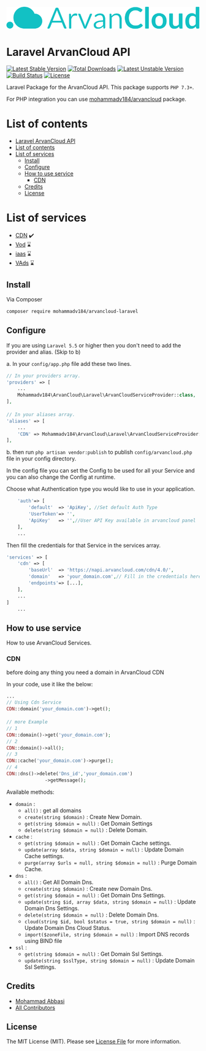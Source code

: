<p align="center"><img src="resources/images/arvan-logo.svg" alt="ArvanCloud"></p>


# Laravel ArvanCloud API


[![Latest Stable Version](http://poser.pugx.org/mohammadv184/arvancloud-laravel/v)](https://packagist.org/packages/mohammadv184/arvancloud-laravel)
[![Total Downloads](http://poser.pugx.org/mohammadv184/arvancloud-laravel/downloads)](https://packagist.org/packages/mohammadv184/arvancloud-laravel)
[![Latest Unstable Version](http://poser.pugx.org/mohammadv184/arvancloud-laravel/v/unstable)](https://packagist.org/packages/mohammadv184/arvancloud-laravel)
[![Build Status](https://www.travis-ci.com/mohammadv184/arvancloud-laravel.svg?branch=main)](https://www.travis-ci.com/mohammadv184/arvancloud-laravel)
[![License](http://poser.pugx.org/mohammadv184/arvancloud-laravel/license)](https://packagist.org/packages/mohammadv184/arvancloud-laravel)



Laravel Package for the ArvanCloud API.
This package supports `PHP 7.3+`.

For PHP integration you can use [mohammadv184/arvancloud](https://github.com/mohammadv184/arvancloud) package.


# List of contents

- [Laravel ArvanCloud API](#Laravel-ArvanCloud-API)
- [List of contents](#list-of-contents)
- [List of services](#list-of-services)
    - [Install](#install)
    - [Configure](#configure)
    - [How to use service](#how-to-use-service)
        - [CDN](#CDN)
    - [Credits](#credits)
    - [License](#license)

# List of services
- [CDN](https://www.arvancloud.com/en/products/cdn) :heavy_check_mark:
- [Vod](https://www.arvancloud.com/en/products/video-platform) :hourglass:
- [iaas](https://www.arvancloud.com/en/products/cloud-computing) :hourglass:
- [VAds](https://www.arvancloud.com/en/products/video-ads) :hourglass:

## Install

Via Composer

``` bash
composer require mohammadv184/arvancloud-laravel
```
## Configure
If you are using `Laravel 5.5` or higher then you don't need to add the provider and alias. (Skip to b)

a. In your `config/app.php` file add these two lines.

```php
// In your providers array.
'providers' => [
    ...
    Mohammadv184\ArvanCloud\Laravel\ArvanCloudServiceProvider::class,
],

// In your aliases array.
'aliases' => [
    ...
    'CDN' => Mohammadv184\ArvanCloud\Laravel\ArvanCloudServiceProvider::class,
],
```

b. then run `php artisan vendor:publish` to publish `config/arvancloud.php` file in your config directory.

In the config file you can set the Config to be used for all your Service and you can also change the Config at runtime.

Choose what Authentication type you would like to use in your application.

```php
    'auth'=> [
        'default'  => 'ApiKey', //Set default Auth Type
        'UserToken'=> '',
        'ApiKey'   => '',//User API Key available in arvancloud panel
    ],
    ...
```

Then fill the credentials for that Service in the services array.

```php
'services' => [
    'cdn' => [
        'baseUrl'  => 'https://napi.arvancloud.com/cdn/4.0/',
        'domain'   => 'your_domain.com',// Fill in the credentials here.
        'endpoints'=> [...],
    ],
    ...
]
    ...   
```

## How to use service

How to use ArvanCloud Services.

### CDN

before doing any thing you need a domain in ArvanCloud CDN

In your code, use it like the below:

```php
...
// Using Cdn Service
CDN::domain('your_domain.com')->get();

// more Example
// 1
CDN::domain()->get('your_domain.com');
// 2 
CDN::domain()->all();
// 3
CDN::cache('your_domain.com')->purge();
// 4
CDN::dns()->delete('Dns_id','your_domain.com')
              ->getMessage();
```
Available methods:
- `domain` :
  - `all()` : get all domains
  - `create(string $domain)` : Create New Domain.
  - `get(string $domain = null)` : Get Domain Settings
  - `delete(string $domain = null)` : Delete Domain.
- `cache` :
  - `get(string $domain = null)` : Get Domain Cache settings.
  - `update(array $data, string $domain = null)` : Update Domain Cache settings.
  - `purge(array $urls = null, string $domain = null)` : Purge Domain Cache.
- `dns` :
  - `all()` : Get All Domain Dns.
  - `create(string $domain)` : Create new Domain Dns.
  - `get(string $domain = null)` : Get Domain Dns Settings.
  - `update(string $id, array $data, string $domain = null)` : Update Domain Dns Settings.
  - `delete(string $domain = null)` : Delete Domain Dns.
  - `cloud(string $id, bool $status = true, string $domain = null)` : Update Domain Dns Cloud Status.
  - `import($zoneFile, string $domain = null)` : Import DNS records using BIND file
- `ssl` :
  - `get(string $domain = null)` : Get Domain Ssl Settings.
  - `update(string $sslType, string $domain = null)` : Update Domain Ssl Settings.

## Credits

- [Mohammad Abbasi](https://github.com/mohammadv184)
- [All Contributors](../../contributors)

## License

The MIT License (MIT). Please see [License File](LICENSE) for more information.
